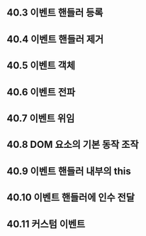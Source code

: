 ## 40.3 이벤트 핸들러 등록

## 40.4 이벤트 핸들러 제거

## 40.5 이벤트 객체

## 40.6 이벤트 전파

## 40.7 이벤트 위임

## 40.8 DOM 요소의 기본 동작 조작

## 40.9 이벤트 핸들러 내부의 this

## 40.10 이벤트 핸들러에 인수 전달

## 40.11 커스텀 이벤트
